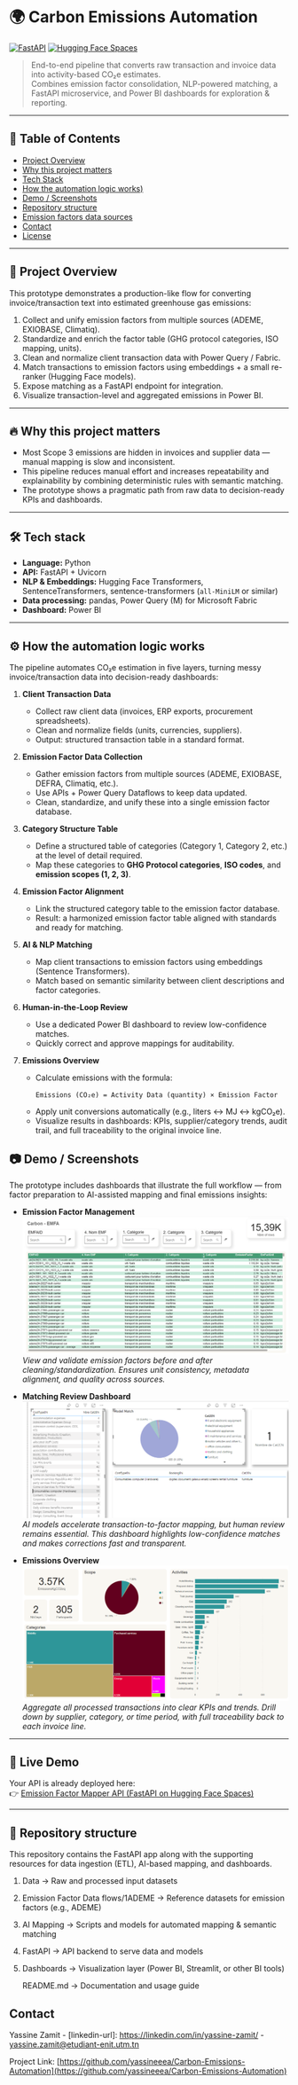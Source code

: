 # 🌍 Carbon Emissions Automation

[![FastAPI](https://img.shields.io/badge/API-FastAPI-brightgreen.svg)](https://yassine123z-emissionfactor-mapper2.hf.space/docs#/)
[![Hugging Face Spaces](https://img.shields.io/badge/HF-Spaces-orange.svg)](https://yassine123z-emissionfactor-mapper2.hf.space/)


> End-to-end pipeline that converts raw transaction and invoice data into activity-based CO₂e estimates.  
> Combines emission factor consolidation, NLP-powered matching, a FastAPI microservice, and Power BI dashboards for exploration & reporting.

---

## 📌 Table of Contents

- [Project Overview](#project-overview)
- [Why this project matters](#why-this-project-matters)
- [Tech Stack](#tech-stack) 
- [How the automation logic works)](#How-the-automation-logic-works)
- [Demo / Screenshots](#demo--screenshots)
- [Repository structure](#repository-structure)
- [Emission factors data sources](#Emission-factors-data-sources)
- [Contact](#contact)
- [License](#license)

---

## 🧭 Project Overview

This prototype demonstrates a production-like flow for converting invoice/transaction text into estimated greenhouse gas emissions:

1. Collect and unify emission factors from multiple sources (ADEME, EXIOBASE, Climatiq).
2. Standardize and enrich the factor table (GHG protocol categories, ISO mapping, units).
3. Clean and normalize client transaction data with Power Query / Fabric.
4. Match transactions to emission factors using embeddings + a small re-ranker (Hugging Face models).
5. Expose matching as a FastAPI endpoint for integration.
6. Visualize transaction-level and aggregated emissions in Power BI.


---

## 🔥 Why this project matters

- Most Scope 3 emissions are hidden in invoices and supplier data — manual mapping is slow and inconsistent.  
- This pipeline reduces manual effort and increases repeatability and explainability by combining deterministic rules with semantic matching.  
- The prototype shows a pragmatic path from raw data to decision-ready KPIs and dashboards.

---

## 🛠️ Tech stack

- **Language:** Python  
- **API:** FastAPI + Uvicorn  
- **NLP & Embeddings:** Hugging Face Transformers, SentenceTransformers, sentence-transformers (`all-MiniLM` or similar)  
- **Data processing:** pandas, Power Query (M) for Microsoft Fabric 
- **Dashboard:** Power BI

---
## ⚙️ How the automation logic works

The pipeline automates CO₂e estimation in five layers, turning messy invoice/transaction data into decision-ready dashboards:


1. **Client Transaction Data**  
   - Collect raw client data (invoices, ERP exports, procurement spreadsheets).  
   - Clean and normalize fields (units, currencies, suppliers).  
   - Output: structured transaction table in a standard format.  

2. **Emission Factor Data Collection**  
   - Gather emission factors from multiple sources (ADEME, EXIOBASE, DEFRA, Climatiq, etc.).  
   - Use APIs + Power Query Dataflows to keep data updated.  
   - Clean, standardize, and unify these into a single emission factor database.  

3. **Category Structure Table**  
   - Define a structured table of categories (Category 1, Category 2, etc.) at the level of detail required.  
   - Map these categories to **GHG Protocol categories**, **ISO codes**, and **emission scopes (1, 2, 3)**.  

4. **Emission Factor Alignment**  
   - Link the structured category table to the emission factor database.  
   - Result: a harmonized emission factor table aligned with standards and ready for matching.  

5. **AI & NLP Matching**  
   - Map client transactions to emission factors using embeddings (Sentence Transformers).  
   - Match based on semantic similarity between client descriptions and factor categories.  

6. **Human-in-the-Loop Review**  
   - Use a dedicated Power BI dashboard to review low-confidence matches.  
   - Quickly correct and approve mappings for auditability.  

7. **Emissions Overview**  
   - Calculate emissions with the formula:  
     ```text
     Emissions (CO₂e) = Activity Data (quantity) × Emission Factor
     ```  
   - Apply unit conversions automatically (e.g., liters ↔ MJ ↔ kgCO₂e).  
   - Visualize results in dashboards: KPIs, supplier/category trends, audit trail, and full traceability to the original invoice line.  

    
## 📷 Demo / Screenshots  

The prototype includes dashboards that illustrate the full workflow — from factor preparation to AI-assisted mapping and final emissions insights:  

- **Emission Factor Management**  
  ![Power BI Dashboard](5.%20Dashboards/EMFA.png)  
  *View and validate emission factors before and after cleaning/standardization. Ensures unit consistency, metadata alignment, and quality across sources.*  

- **Matching Review Dashboard**  
  ![Power BI Dashboard](5.%20Dashboards/Review-Match-Dashboard.png)  
  *AI models accelerate transaction-to-factor mapping, but human review remains essential. This dashboard highlights low-confidence matches and makes corrections fast and transparent.*  

- **Emissions Overview**  
  ![Power BI Dashboard](5.%20Dashboards/Emissions-Overview-Dashboard.png)  
  *Aggregate all processed transactions into clear KPIs and trends. Drill down by supplier, category, or time period, with full traceability back to each invoice line.*  


---

## 🚀 Live Demo

Your API is already deployed here:  
👉 [Emission Factor Mapper API (FastAPI on Hugging Face Spaces)](https://yassine123z-emissionfactor-mapper2.hf.space/docs#/)


---

## 📂 Repository structure

This repository contains the FastAPI app along with the supporting resources for data ingestion (ETL), AI-based mapping, and dashboards.

1. Data → Raw and processed input datasets

2. Emission Factor Data flows/1ADEME → Reference datasets for emission factors (e.g., ADEME)

3. AI Mapping → Scripts and models for automated mapping & semantic matching

4. FastAPI → API backend to serve data and models

5. Dashboards → Visualization layer (Power BI, Streamlit, or other BI tools)

   README.md → Documentation and usage guide




<!-- CONTACT -->
## Contact

Yassine Zamit - [linkedin-url]: https://linkedin.com/in/yassine-zamit/ - yassine.zamit@etudiant-enit.utm.tn

Project Link: [https://github.com/yassineeea/Carbon-Emissions-Automation](https://github.com/yassineeea/Carbon-Emissions-Automation)




